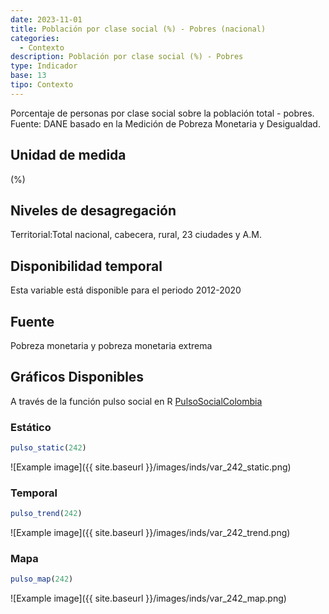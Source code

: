 ```yaml
---
date: 2023-11-01
title: Población por clase social (%) - Pobres (nacional)
categories:
  - Contexto
description: Población por clase social (%) - Pobres
type: Indicador
base: 13
tipo: Contexto
--- 
```


Porcentaje de personas por clase social sobre la población total - pobres.
Fuente: DANE basado en la Medición de Pobreza Monetaria y Desigualdad.

## Unidad de medida
(%)

## Niveles de desagregación
Territorial:Total nacional, cabecera, rural, 23 ciudades y A.M.

## Disponibilidad temporal
Esta variable está disponible para el periodo 2012-2020

## Fuente
Pobreza monetaria y pobreza monetaria extrema

## Gráficos Disponibles

A través de la función pulso social en R [PulsoSocialColombia](https://github.com/pulsosocialcolombia/PulsoSocialColombia)

### Estático

``` R
pulso_static(242)
```

![Example image]({{ site.baseurl }}/images/inds/var_242_static.png)

### Temporal

``` R
pulso_trend(242)
```

![Example image]({{ site.baseurl }}/images/inds/var_242_trend.png)

### Mapa

``` R
pulso_map(242)
```

![Example image]({{ site.baseurl }}/images/inds/var_242_map.png)
